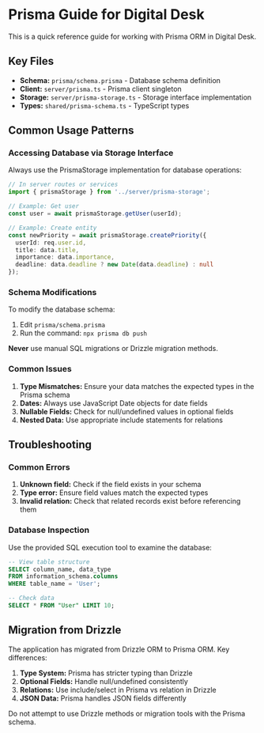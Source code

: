 # Prisma Guide for Digital Desk

This is a quick reference guide for working with Prisma ORM in Digital Desk.

## Key Files

- **Schema:** `prisma/schema.prisma` - Database schema definition
- **Client:** `server/prisma.ts` - Prisma client singleton
- **Storage:** `server/prisma-storage.ts` - Storage interface implementation 
- **Types:** `shared/prisma-schema.ts` - TypeScript types

## Common Usage Patterns

### Accessing Database via Storage Interface

Always use the PrismaStorage implementation for database operations:

```typescript
// In server routes or services
import { prismaStorage } from '../server/prisma-storage';

// Example: Get user
const user = await prismaStorage.getUser(userId);

// Example: Create entity
const newPriority = await prismaStorage.createPriority({
  userId: req.user.id,
  title: data.title,
  importance: data.importance,
  deadline: data.deadline ? new Date(data.deadline) : null
});
```

### Schema Modifications

To modify the database schema:

1. Edit `prisma/schema.prisma`
2. Run the command: `npx prisma db push`

**Never** use manual SQL migrations or Drizzle migration methods.

### Common Issues

1. **Type Mismatches:** Ensure your data matches the expected types in the Prisma schema
2. **Dates:** Always use JavaScript Date objects for date fields
3. **Nullable Fields:** Check for null/undefined values in optional fields
4. **Nested Data:** Use appropriate include statements for relations

## Troubleshooting

### Common Errors

1. **Unknown field:** Check if the field exists in your schema
2. **Type error:** Ensure field values match the expected types
3. **Invalid relation:** Check that related records exist before referencing them

### Database Inspection

Use the provided SQL execution tool to examine the database:

```sql
-- View table structure
SELECT column_name, data_type 
FROM information_schema.columns 
WHERE table_name = 'User';

-- Check data
SELECT * FROM "User" LIMIT 10;
```

## Migration from Drizzle

The application has migrated from Drizzle ORM to Prisma ORM. Key differences:

1. **Type System:** Prisma has stricter typing than Drizzle
2. **Optional Fields:** Handle null/undefined consistently 
3. **Relations:** Use include/select in Prisma vs relation in Drizzle
4. **JSON Data:** Prisma handles JSON fields differently

Do not attempt to use Drizzle methods or migration tools with the Prisma schema.

